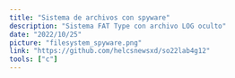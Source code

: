 ```yaml
---
title: "Sistema de archivos con spyware"
description: "Sistema FAT Type con archivo LOG oculto"
date: "2022/10/25"
picture: "filesystem_spyware.png"
link: "https://github.com/helcsnewsxd/so22lab4g12"
tools: ["c"]
---
```

